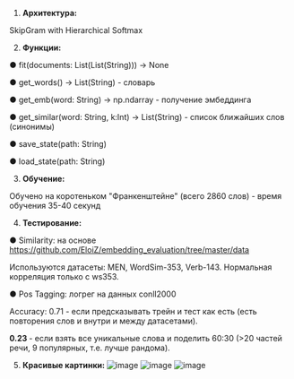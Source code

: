 1. <b> Архитектура: </b>

  SkipGram with Hierarchical Softmax
  
2. <b> Функции: </b>

  ●	fit(documents: List(List(String))) -> None
  
  ●	get_words() -> List(String) - словарь
  
  ●	get_emb(word: String) -> np.ndarray - получение эмбеддинга
  
  ●	get_similar(word: String,  k:Int) -> List(String) - список ближайших слов (синонимы)
  
  ●	save_state(path: String)
  
  ●	load_state(path: String)
  
3. <b> Обучение: </b>

  Обучено на коротеньком "Франкенштейне" (всего 2860 слов) - время обучения 35-40 секунд
  
4. <b> Тестирование: </b>

  ●	Similarity: на основе https://github.com/EloiZ/embedding_evaluation/tree/master/data
  
   Используются датасеты: MEN, WordSim-353, Verb-143. Нормальная корреляция только с ws353.
    
  ●	Pos Tagging: логрег на данных conll2000  
  
   Accuracy: 0.71 - если предсказывать трейн и тест как есть (есть повторения слов и внутри и между датасетами).
   
   <b> 0.23 </b> - если взять все уникальные слова и поделить 60:30 (>20 частей речи, 9 популярных, т.е. лучше рандома).
    
5. <b> Красивые картинки: </b>
![image](https://user-images.githubusercontent.com/20374616/58386813-fda6ad80-800d-11e9-8eff-cd8d8d14aca8.png)
![image](https://user-images.githubusercontent.com/20374616/58388194-58e39a80-8024-11e9-8b5d-f89896711f93.png)
![image](https://user-images.githubusercontent.com/20374616/58388263-69484500-8025-11e9-9d3a-10734cd85aa7.png)
